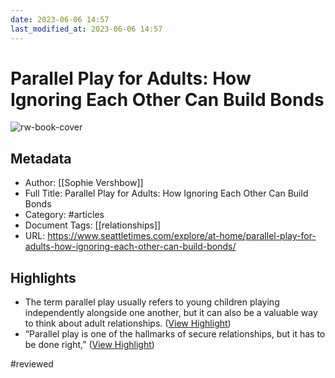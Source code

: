 ```yaml
---
date: 2023-06-06 14:57
last_modified_at: 2023-06-06 14:57
---
```

# Parallel Play for Adults: How Ignoring Each Other Can Build Bonds

![rw-book-cover](https://images.seattletimes.com/wp-content/uploads/2021/10/parallelplay_TZR_1031.jpg?d=1200x630)

## Metadata
- Author: [[Sophie Vershbow]]
- Full Title: Parallel Play for Adults: How Ignoring Each Other Can Build Bonds
- Category: #articles
- Document Tags: [[relationships]] 
- URL: https://www.seattletimes.com/explore/at-home/parallel-play-for-adults-how-ignoring-each-other-can-build-bonds/

## Highlights
- The term parallel play usually refers to young children playing independently alongside one another, but it can also be a valuable way to think about adult relationships. ([View Highlight](https://read.readwise.io/read/01h1ytpmavvf22s3se4bmvajzf))
- “Parallel play is one of the hallmarks of secure relationships, but it has to be done right,” ([View Highlight](https://read.readwise.io/read/01h1ytpztt0emt55g16hnn8sx7))

#reviewed 
